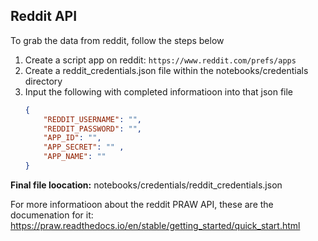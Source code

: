 ## Reddit API 

To grab the data from reddit, follow the steps below 

1. Create a script app on reddit: ```https://www.reddit.com/prefs/apps```
2. Create a reddit_credentials.json file within the notebooks/credentials directory
3. Input the following with completed informatioon into that json file 
    ```json
    {
        "REDDIT_USERNAME": "", 
        "REDDIT_PASSWORD": "", 
        "APP_ID": "", 
        "APP_SECRET": "" ,
        "APP_NAME": ""
    }
    ```

**Final file loocation:** 
notebooks/credentials/reddit_credentials.json

For more informatioon about the reddit PRAW API, these are the documenation for it: https://praw.readthedocs.io/en/stable/getting_started/quick_start.html